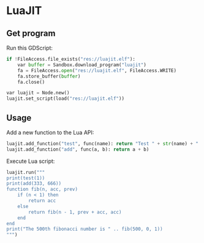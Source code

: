 # LuaJIT

## Get program

Run this GDScript:

```py
if !FileAccess.file_exists("res://luajit.elf"):
	var buffer = Sandbox.download_program("luajit")
	fa = FileAccess.open("res://luajit.elf", FileAccess.WRITE)
	fa.store_buffer(buffer)
	fa.close()

var luajit = Node.new()
luajit.set_script(load("res://luajit.elf"))
```

## Usage

Add a new function to the Lua API:

```py
luajit.add_function("test", func(name): return "Test " + str(name) + " called!")
luajit.add_function("add", func(a, b): return a + b)
```

Execute Lua script:

```py
luajit.run("""
print(test(1))
print(add(333, 666))
function fib(n, acc, prev)
	if (n < 1) then
		return acc
	else
		return fib(n - 1, prev + acc, acc)
	end
end
print("The 500th fibonacci number is " .. fib(500, 0, 1))
""")
```
